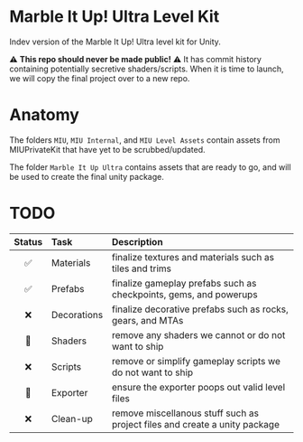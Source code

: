 # Marble It Up! Ultra Level Kit

Indev version of the Marble It Up! Ultra level kit for Unity.

⚠ **This repo should never be made public!** ⚠ It has commit history containing potentially secretive shaders/scripts. When it is time to launch, we will copy the final project over to a new repo.

# Anatomy

The folders `MIU`, `MIU Internal`, and `MIU Level Assets` contain assets from MIUPrivateKit that have yet to be scrubbed/updated.

The folder `Marble It Up Ultra` contains assets that are ready to go, and will be used to create the final unity package.

# TODO

| Status | Task     | Description                                             |
| :---: | :---      | :---                                                    |
| ✅ | Materials   | finalize textures and materials such as tiles and trims |
| ✅ | Prefabs     | finalize gameplay prefabs such as checkpoints, gems, and powerups |
| ❌ | Decorations | finalize decorative prefabs such as rocks, gears, and MTAs |
| 🚧 | Shaders     | remove any shaders we cannot or do not want to ship |
| ❌ | Scripts     | remove or simplify gameplay scripts we do not want to ship |
| 🚧 | Exporter    | ensure the exporter poops out valid level files |
| ❌ | Clean-up    | remove miscellanous stuff such as project files and create a unity package |
